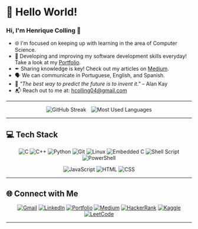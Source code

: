 # 🌟 Hello World!

### Hi, I'm Henrique Colling 👋
- 🌐 I'm focused on keeping up with learning in the area of Computer Science.
- 📄 Developing and improving my software development skills everyday! Take a look at my [Portfolio](https://www.datascienceportfol.io/hcolling04).
- ✒ Sharing knowledge is key! Check out my articles on [Medium](https://medium.com/@hcolling).
- 🗣 We can communicate in Portuguese, English, and Spanish.
- 💭 *"The best way to predict the future is to invent it."* – Alan Kay
- 📬 Reach out to me at: hcolling04@gmail.com

---

<p align="center">
  <img style="display: inline-block; margin-right: 10px;" src="https://github-readme-streak-stats.herokuapp.com/?user=YourGitHubUsername&theme=radical" alt="GitHub Streak" />
  <img style="display: inline-block;" src="https://github-readme-stats.vercel.app/api/top-langs/?username=YourGitHubUsername&layout=compact&theme=radical" alt="Most Used Languages" />
</p>

---

## 💻 Tech Stack

<p align="center">
  <img src="https://img.shields.io/badge/C-00599C?style=for-the-badge&logo=c&logoColor=white" alt="C" />
  <img src="https://img.shields.io/badge/C++-00599C?style=for-the-badge&logo=cplusplus&logoColor=white" alt="C++" />
  <img src="https://img.shields.io/badge/Python-3776AB?style=for-the-badge&logo=python&logoColor=yellow" alt="Python" />
  <img src="https://img.shields.io/badge/Git-F05032?style=for-the-badge&logo=git&logoColor=white" alt="Git" />
  <img src="https://img.shields.io/badge/Linux-FCC624?style=for-the-badge&logo=linux&logoColor=black" alt="Linux" />
  <img src="https://img.shields.io/badge/Embedded_C-00599C?style=for-the-badge&logo=c&logoColor=white" alt="Embedded C" />
  <img src="https://img.shields.io/badge/Shell_Script-4EAA25?style=for-the-badge&logo=gnu-bash&logoColor=white" alt="Shell Script" />
  <img src="https://img.shields.io/badge/PowerShell-5391FE?style=for-the-badge&logo=powershell&logoColor=white" alt="PowerShell" />
</p>
<p align="center">
  <img src="https://img.shields.io/badge/JavaScript-F7DF1E?style=for-the-badge&logo=javascript&logoColor=black" alt="JavaScript" />
  <img src="https://img.shields.io/badge/HTML5-E34F26?style=for-the-badge&logo=html5&logoColor=white" alt="HTML" />
  <img src="https://img.shields.io/badge/CSS3-1572B6?style=for-the-badge&logo=css3&logoColor=white" alt="CSS" />
</p>

---

## 🌐 Connect with Me

<p align="center">
  <a href="mailto:hcolling04@gmail.com"><img src="https://img.shields.io/badge/Gmail-BF3624?style=for-the-badge&logo=gmail&logoColor=white" alt="Gmail" /></a>
  <a href="https://www.linkedin.com/in/collinghenrique/"><img src="https://img.shields.io/badge/LinkedIn-0A66C2?style=for-the-badge&logo=linkedin&logoColor=white" alt="LinkedIn" /></a>
  <a href="https://www.datascienceportfol.io/hcolling04"><img src="https://camo.githubusercontent.com/bc5899c207914ae0333ebf65e11117ee5df2a7a021ba9e16b6468e9d5978bd98/68747470733a2f2f696d672e736869656c64732e696f2f62616467652f506f7274666f6c696f2d4646353732323f7374796c653d666f722d7468652d6261646765266c6f676f3d746f646f697374266c6f676f436f6c6f723d7768697465" alt="Portfolio" /></a>
  <a href="https://medium.com/@hcolling"><img src="https://img.shields.io/badge/Medium-12100E?style=for-the-badge&logo=medium&logoColor=white" alt="Medium" /></a>
  <a href="https://www.hackerrank.com/profile/hcolling04"><img src="https://img.shields.io/badge/HackerRank-096B1E?style=for-the-badge&logo=hackerrank&logoColor=white" alt="HackerRank" /></a>
  <a href="https://www.kaggle.com/hcolling"><img src="https://img.shields.io/badge/Kaggle-1495C9?style=for-the-badge&logo=kaggle&logoColor=white" alt="Kaggle" /></a>
  <a href="https://leetcode.com/u/HColling/"><img src="https://img.shields.io/badge/LeetCode-24211B?style=for-the-badge&logo=leetcode&logoColor=yellow" alt="LeetCode" /></a>
</p>

---
